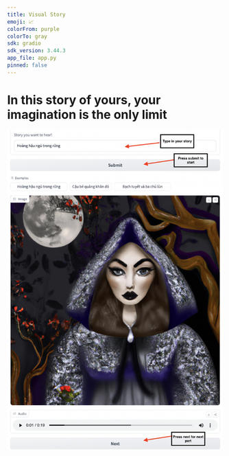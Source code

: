 ```yaml
---
title: Visual Story
emoji: 📈
colorFrom: purple
colorTo: gray
sdk: gradio
sdk_version: 3.44.3
app_file: app.py
pinned: false
---
```


# In this story of yours, your imagination is the only limit
<img src='image/sample.png' width=600>